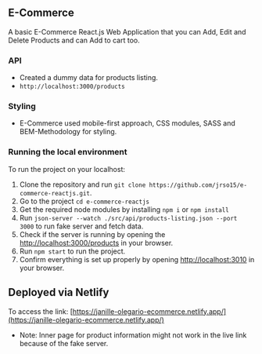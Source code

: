 ## E-Commerce

A basic E-Commerce React.js Web Application that you can Add, Edit and Delete Products and can Add to cart too.

### API
* Created a dummy data for products listing.
* `http://localhost:3000/products`

### Styling
* E-Commerce used mobile-first approach, CSS modules, SASS and BEM-Methodology for styling.

### Running the local environment ###

To run the project on your localhost:
  1. Clone the repository and run `git clone https://github.com/jrso15/e-commerce-reactjs.git`.
  2. Go to the project `cd e-commerce-reactjs`
  3. Get the required node modules by installing `npm i` or `npm install`
  4. Run `json-server --watch ./src/api/products-listing.json --port 3000` to run fake server and fetch data.
  5. Check if the server is running by opening the [http://localhost:3000/products](http://localhost:3000/products) in your browser.
  6. Run `npm start` to run the project.
  7. Confirm everything is set up properly by opening [http://localhost:3010](http://localhost:3010) in your browser.


## Deployed via Netlify

To access the link: 
[https://janille-olegario-ecommerce.netlify.app/](https://janille-olegario-ecommerce.netlify.app/)
* Note: Inner page for product information might not work in the live link because of the fake server.
